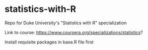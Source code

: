 # statistics-with-R
Repo for Duke University's "Statistics with R" specialization

Link to course: https://www.coursera.org/specializations/statistics?

Install requisite packages in base.R file first
